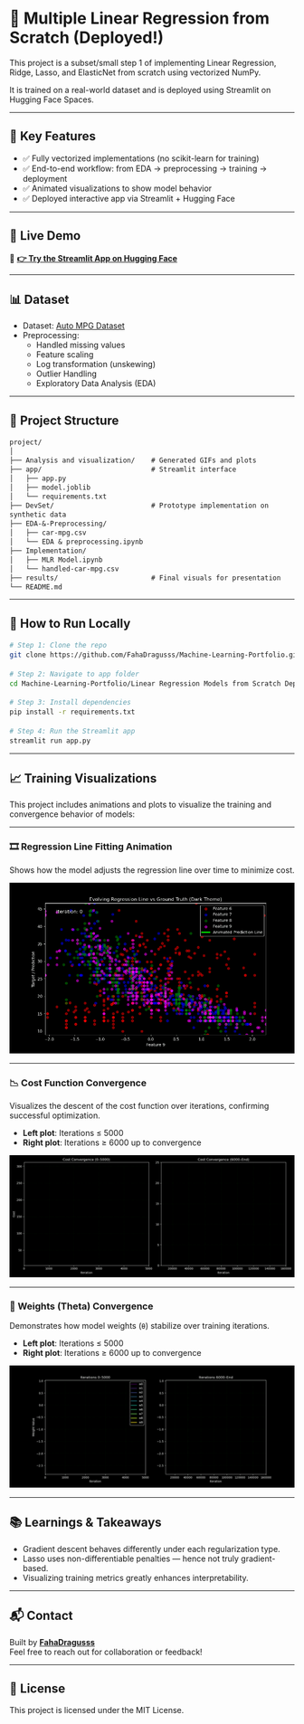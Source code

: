 # 📌 Multiple Linear Regression from Scratch (Deployed!)

This project is a subset/small step 1 of implementing Linear Regression, Ridge, Lasso, and ElasticNet from scratch using vectorized NumPy.

It is trained on a real-world dataset and is deployed using Streamlit on Hugging Face Spaces.

---

## 🧠 Key Features
- ✅ Fully vectorized implementations (no scikit-learn for training)
- ✅ End-to-end workflow: from EDA → preprocessing → training → deployment
- ✅ Animated visualizations to show model behavior
- ✅ Deployed interactive app via Streamlit + Hugging Face

---

## 🔗 Live Demo
🎯 **[👉 Try the Streamlit App on Hugging Face](https://huggingface.co/spaces/FahaDragusss/MLR-scratch-streamlit)**

---

## 📊 Dataset
- Dataset: [Auto MPG Dataset](https://www.kaggle.com/datasets/yasserh/auto-mpg-dataset)
- Preprocessing:
  - Handled missing values
  - Feature scaling
  - Log transformation (unskewing)
  - Outlier Handling
  - Exploratory Data Analysis (EDA)

---

## 🧪 Project Structure

```
project/
│
├── Analysis and visualization/    # Generated GIFs and plots
├── app/                           # Streamlit interface
│   ├── app.py
│   ├── model.joblib
│   └── requirements.txt
├── DevSet/                        # Prototype implementation on synthetic data
├── EDA-&-Preprocessing/
│   ├── car-mpg.csv
│   └── EDA & preprocessing.ipynb
├── Implementation/
│   ├── MLR Model.ipynb
│   └── handled-car-mpg.csv
├── results/                       # Final visuals for presentation
└── README.md
```

---

## 🚀 How to Run Locally

```bash
# Step 1: Clone the repo
git clone https://github.com/FahaDragusss/Machine-Learning-Portfolio.git

# Step 2: Navigate to app folder
cd Machine-Learning-Portfolio/Linear Regression Models from Scratch Deployment/Multiple Linear Regression/app

# Step 3: Install dependencies
pip install -r requirements.txt

# Step 4: Run the Streamlit app
streamlit run app.py
```

---

## 📈 Training Visualizations

This project includes animations and plots to visualize the training and convergence behavior of models:

---

### 🎞️ Regression Line Fitting Animation
Shows how the model adjusts the regression line over time to minimize cost.

![Regression Animation](./results/regression_animation.gif)

---

### 📉 Cost Function Convergence
Visualizes the descent of the cost function over iterations, confirming successful optimization.

- **Left plot**: Iterations ≤ 5000  
- **Right plot**: Iterations ≥ 6000 up to convergence

![Cost Convergence](./results/cost_convergence.gif)

---

### 🧠 Weights (Theta) Convergence
Demonstrates how model weights (`θ`) stabilize over training iterations.

- **Left plot**: Iterations ≤ 5000  
- **Right plot**: Iterations ≥ 6000 up to convergence

![Weights Convergence](./results/weights_convergence.gif)

---

## 📚 Learnings & Takeaways
- Gradient descent behaves differently under each regularization type.
- Lasso uses non-differentiable penalties — hence not truly gradient-based.
- Visualizing training metrics greatly enhances interpretability.

---

## 📬 Contact
Built by **[FahaDragusss](https://github.com/FahaDragusss)**  
Feel free to reach out for collaboration or feedback!

---

## 📄 License
This project is licensed under the MIT License.
